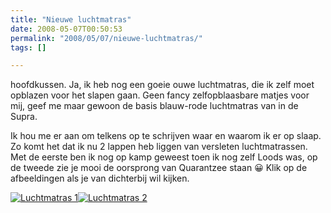```yaml
---
title: "Nieuwe luchtmatras"
date: 2008-05-07T00:50:53
permalink: "2008/05/07/nieuwe-luchtmatras/"
tags: []

---
```

hoofdkussen. Ja, ik heb nog een goeie ouwe luchtmatras, die ik zelf moet opblazen voor het slapen gaan. Geen fancy zelfopblaasbare matjes voor mij, geef me maar gewoon de basis blauw-rode luchtmatras van in de Supra.

Ik hou me er aan om telkens op te schrijven waar en waarom ik er op slaap. Zo komt het dat ik nu 2 lappen heb liggen van versleten luchtmatrassen. Met de eerste ben ik nog op kamp geweest toen ik nog zelf Loods was, op de tweede zie je mooi de oorsprong van Quarantzee staan 😀 Klik op de afbeeldingen als je van dichterbij wil kijken.

[![](@images/posts/2008/05/matras1-213x300.jpg "Luchtmatras 1")](@images/posts/2008/05/matras1.jpg)[![](@images/posts/2008/05/matras2-181x299.jpg "Luchtmatras 2")](@images/posts/2008/05/matras2.jpg)
